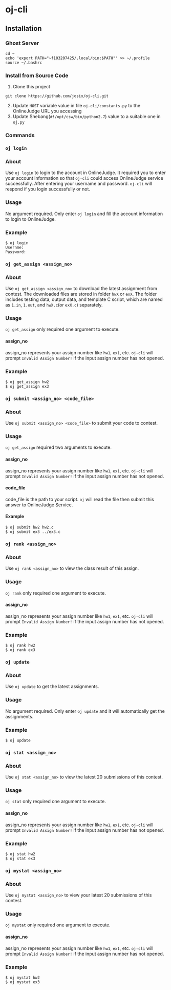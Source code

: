 # oj-cli
## Installation 
### Ghost Server
```
cd ~
echo 'export PATH="~f103207425/.local/bin:$PATH"' >> ~/.profile
source ~/.bashrc
```

### Install from Source Code
1. Clone this project
```
git clone https://github.com/josix/oj-cli.git
```

2. Update `HOST` variable value in file `oj-cli/constants.py` to the OnlineJudge URL you accessing
3. Update Shebang(`#!/opt/csw/bin/python2.7`) value to a suitable one in `oj.py`

### Commands
### `oj login`
### About
Use `oj login` to login to the account in OnlineJudge. It required you to enter your account information so that `oj-cli` could access OnlineJudge service successfully. After entering your username and password. `oj-cli` will respond if you login successfully or not.
### Usage
No argument required. Only enter `oj login` and fill the account information to login to OnlineJudge.
### Example
```
$ oj login
Usernme:
Password:
```

### `oj get_assign <assign_no>`
### About
Use `oj get_assign <assign_no>` to download the latest assignment from contest. The downloaded files are stored in folder `hwX` or `exX`. The folder includes testing data, output data, and template C script, which are named as `1.in`, `1.out`, and `hwX.c`(or `exX.c`) separately.
### Usage
`oj get_assign` only required one argument to execute.
#### assign_no
assign_no represents your assign number like `hw1`, `ex1`, etc. `oj-cli` will prompt `Invalid Assign Number!` if the input assign number has not opened.

### Example
```
$ oj get_assign hw2
$ oj get_assign ex3
```


### `oj submit <assign_no> <code_file>`
### About
Use `oj submit <assign_no> <code_file>` to submit your code to contest. 

### Usage
`oj get_assign` required two arguments to execute.

#### assign_no
assign_no represents your assign number like `hw1`, `ex1`, etc. `oj-cli` will prompt `Invalid Assign Number!` if the input assign number has not opened.

#### code_file
code_file is the path to your script. `oj` will read the file then submit this answer to OnlineJudge Service.

#### Example
```
$ oj submit hw2 hw2.c
$ oj submit ex3 ../ex3.c
```


### `oj rank <assign_no>`
### About
Use `oj rank <assign_no>` to view the class result of this assign.
### Usage
`oj rank` only required one argument to execute.
#### assign_no
assign_no represents your assign number like `hw1`, `ex1`, etc. `oj-cli` will prompt `Invalid Assign Number!` if the input assign number has not opened.

### Example
```
$ oj rank hw2
$ oj rank ex3
```


### `oj update`
### About
Use `oj update` to get the latest assignments.
### Usage
No argument required. Only enter `oj update` and it will automatically get the assignments.

### Example
```
$ oj update
```


### `oj stat <assign_no>`
### About
Use `oj stat <assign_no>` to view the latest 20 submissions of this contest.
### Usage
`oj stat` only required one argument to execute.
#### assign_no
assign_no represents your assign number like `hw1`, `ex1`, etc. `oj-cli` will prompt `Invalid Assign Number!` if the input assign number has not opened.

### Example
```
$ oj stat hw2
$ oj stat ex3
```



### `oj mystat <assign_no>`
### About
Use `oj mystat <assign_no>` to view your latest 20 submissions of this contest.
### Usage
`oj mystat` only required one argument to execute.
#### assign_no
assign_no represents your assign number like `hw1`, `ex1`, etc. `oj-cli` will prompt `Invalid Assign Number!` if the input assign number has not opened.

### Example
```
$ oj mystat hw2
$ oj mystat ex3
```
